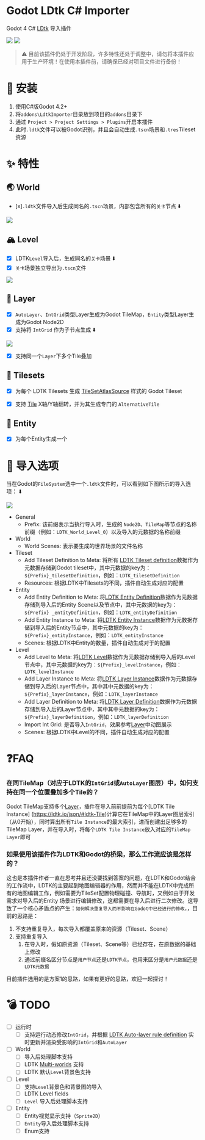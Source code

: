 ﻿# Godot LDtk C# Importer

Godot 4 C# [LDtk](https://ldtk.io/) 导入插件

![](https://img.shields.io/badge/Godot-4.2%2B-%20?logo=godotengine&color=%23478CBF) ![](https://img.shields.io/badge/LDtk%201.4.1-%20?color=%23FFCC00)

> ⚠️ 目前该插件仍处于开发阶段，许多特性还处于调整中，请勿将本插件应用于生产环境！在使用本插件前，请确保已经对项目文件进行备份！

# 📖 安装

1. 使用C#版Godot 4.2+
2. 将`addons\LdtkImporter`目录放到项目的`addons`目录下
3. 通过 `Project > Project Settings > Plugins`开启本插件
4. 此时`.ldtk`文件可以被Godot识别，并且会自动生成`.tscn`场景和`.tres`Tileset资源

# ✨ 特性

## 🌏 World

- [x]`.ldtk`文件导入后生成同名的`.tscn`场景，内部包含所有的`关卡`节点 ⬇️

![](img/World.png)


## 🏔️ Level

- [x] LDTK`Level`导入后，生成同名的`关卡`场景 ⬇️
- [x] `关卡`场景独立导出为`.tscn`文件

![](img/Level.png)


## 📄 Layer
- [x] `AutoLayer`、`IntGrid`类型Layer生成为Godot TileMap，`Entity`类型Layer生成为Godot Node2D
- [x] 支持将 `IntGrid` 作为子节点生成 ⬇️

![](img/LayerIntGrid.gif)

- [x] 支持同一个`Layer`下多个Tile叠加


## 🧱 Tilesets
- [x] 为每个 LDTK Tilesets
  生成 [TileSetAtlasSource](https://docs.godotengine.org/en/stable/classes/class_tilesetatlassource.html#class-tilesetatlassource)
  样式的 Godot Tileset
- [x] 支持 [Tile](https://ldtk.io/json/#ldtk-Tile;f) X轴/Y轴翻转，并为其生成专门的 `AlternativeTile`


## 🐸 Entity
- [x] 为每个Entity生成一个


# 🚩 导入选项
当在Godot的`FileSystem`选中一个`.ldtk`文件时，可以看到如下图所示的导入选项： ⬇️

![](img/ImportOptions.png)



* General
    * Prefix: 该前缀表示当执行导入时，生成的 `Node2D`、`TileMap`等节点的名称前缀（例如：`LDTK_World_Level_0`）以及导入的元数据的名称前缀
* World
    * World Scenes: 表示要生成的世界场景的文件名称
* Tileset
    * Add Tileset Definition to Meta: 将所有 [LDTK Tileset definition](https://ldtk.io/json/#ldtk-TilesetDefJson)数据作为元数据存储到Godot tileset中，其中元数据的key为：`${Prefix}_tilesetDefinition`，例如：`LDTK_tilesetDefinition`
    * Resources: 根据LDTK中Tilesets的不同，插件自动生成对应的配置
* Entity
    * Add Entity Definition to Meta: 将[LDTK Entity Definition](https://ldtk.io/json/#ldtk-EntityDefJson)数据作为元数据存储到导入后的Entity Scene以及节点中，其中元数据的key为：`${Prefix}
      _entityDefinition`，例如：`LDTK_entityDefinition`
    * Add Entity Instance to Meta: 将[LDTK Entity Instance](https://ldtk.io/json/#ldtk-EntityInstanceJson)数据作为元数据存储到导入后的Entity节点中，其中元数据的key为：`${Prefix}_entityInstance`，例如：`LDTK_entityInstance`
    * Scenes: 根据LDTK中Entity的数量，插件自动生成对于的配置
* Level
    * Add Level to Meta: 将[LDTK Level](https://ldtk.io/json/#ldtk-LevelJson)数据作为元数据存储到导入后的Level节点中，其中元数据的key为：`${Prefix}_levelInstance`，例如：`LDTK_levelInstance`
    * Add Layer Instance to Meta: 将[LDTK Layer Instance](https://ldtk.io/json/#ldtk-LayerInstanceJson)数据作为元数据存储到导入后的Layer节点中，其中其中元数据的key为：`${Prefix}_layerInstance`，例如：`LDTK_layerInstance`
    * Add Layer Definition to Meta: 将[LDTK Layer Definition](https://ldtk.io/json/#ldtk-LayerDefJson)数据作为元数据存储到导入后的Layer节点中，其中其中元数据的key为：`${Prefix}_layerDefinition`，例如：`LDTK_layerDefinition`
    * Import Int Grid: 是否导入`IntGrid`，效果参考[Layer](#-layer)中动图展示
    * Scenes: 根据LDTK中Level的不同，插件自动生成对应的配置

# ❓FAQ
### 在同TileMap（对应于LDTK的`IntGrid`或`AutoLayer`图层）中，如何支持在同一个位置叠加多个Tile的？
Godot TileMap支持多个[Layer](https://docs.godotengine.org/en/stable/tutorials/2d/using_tilemaps.html#creating-tilemap-layers)，插件在导入前前提前为每个[LDTK Tile Instance]
(https://ldtk.io/json/#ldtk-Tile)计算它在TileMap中的Layer图层索引（从0开始），同时算出所有`Tile Instance`的最大索引，进而创建出足够多的TileMap Layer，并在导入时，将每个`LDTK Tile Instance`放入对应的`TileMap 
Layer`即可

### 如果使用该插件作为LDTK和Godot的桥梁，那么工作流应该是怎样的？
这也是本插件作者一直在思考并且还没要找到答案的问题，在LDTK和Godot结合的工作流中，LDTK的主要起到地图编辑器的作用，然而并不能在LDTK中完成所有的地图编辑工作，例如需要为TileSet配置物理碰撞、导航时，又例如由于开发需求对导入后的Entity
场景进行编辑修改，这都需要在导入后进行二次修改。这导致了一个核心矛盾点的产生：`如何解决重复导入而不影响在Godot中已经进行的修改。`，目前的思路是：
1. 不支持重复导入，每次导入都覆盖原来的资源（Tileset、Scene）
2. 支持重复导入
   1. 在导入时，假如原资源（Tileset、Scene等）已经存在，在原数据的基础上修改
   2. 通过前缀名区分节点是`用户节点`还是`LDTK节点`，也用来区分是`用户元数据`还是`LDTK元数据`

目前插件选用的是方案1的思路，如果有更好的思路，欢迎一起探讨！

# 💣 TODO

- [ ] 运行时
  - [ ] 支持运行动态修改`IntGrid`，并根据 [LDTK Auto-layer rule definition](https://ldtk.io/json/#ldtk-AutoRuleDef) 实时更新并渲染受影响的`IntGrid`和`AutoLayer`
- [ ] World
  - [ ] 导入后处理脚本支持
  - [ ] LDTK [Multi-worlds](https://github.com/deepnight/ldtk/issues/231) 支持
  - [ ] LDTK 默认`Level`背景色支持
- [ ] Level
  - [ ] 支持`Level`背景色和背景图的导入
  - [ ] LDTK Level fields
  - [ ] `Level` 导入后处理脚本支持
- [ ] Entity
  - [ ] Entity视觉显示支持（`Sprite2D`）
  - [ ] `Entity`导入后处理脚本支持
  - [ ] Enum支持